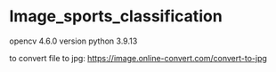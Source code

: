 # Image_sports_classification


opencv 4.6.0 version
python 3.9.13


to convert file to jpg: https://image.online-convert.com/convert-to-jpg

